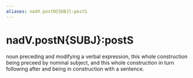 ```yaml
---
aliases: nadV.postN{SUBJ}:postS
---
```

# nadV.postN{SUBJ}:postS

noun preceding and modifying a verbal expression, this whole construction being preceed by nominal subject, and this whole construction in turn following after and being in construction with a sentence.